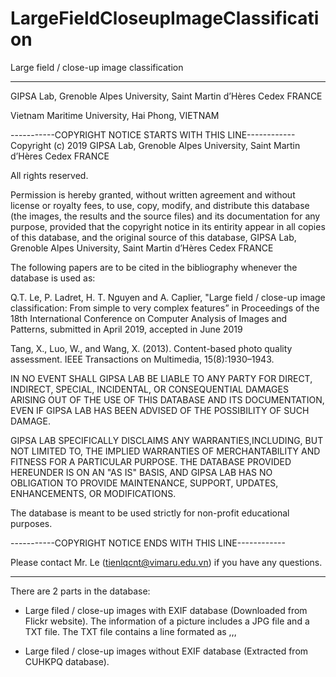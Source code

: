 # LargeFieldCloseupImageClassification
Large field / close-up image classification

-------------------------------------------------------------------------

GIPSA Lab, Grenoble Alpes University, Saint Martin d’Hères Cedex FRANCE

Vietnam Maritime University, Hai Phong, VIETNAM

-----------COPYRIGHT NOTICE STARTS WITH THIS LINE------------
Copyright (c) 2019 GIPSA Lab, Grenoble Alpes University, Saint Martin d’Hères Cedex FRANCE

All rights reserved.

Permission is hereby granted, without written agreement and without license or royalty fees, to use, copy, modify, and distribute this database (the images, the results and the source files) and its documentation for any purpose, provided that the copyright  notice in its entirity appear in all copies of this database, and the original source of this database, GIPSA Lab, Grenoble Alpes University, Saint Martin d’Hères Cedex FRANCE

The following papers are to be cited in the bibliography whenever the database is used as:

Q.T. Le, P. Ladret, H. T. Nguyen and A. Caplier, "Large field / close-up image classification: From simple to very complex features” in Proceedings of the 18th International Conference on Computer Analysis of Images and Patterns, submitted in April 2019, accepted in June 2019

Tang, X., Luo, W., and Wang, X. (2013). Content-based photo quality assessment. IEEE Transactions on Multimedia, 15(8):1930–1943.


IN NO EVENT SHALL GIPSA LAB BE LIABLE TO ANY PARTY FOR DIRECT, INDIRECT, SPECIAL, INCIDENTAL, OR CONSEQUENTIAL DAMAGES ARISING OUT OF THE USE OF THIS DATABASE AND ITS DOCUMENTATION, EVEN IF GIPSA LAB HAS BEEN ADVISED OF THE POSSIBILITY OF SUCH DAMAGE.

GIPSA LAB SPECIFICALLY DISCLAIMS ANY WARRANTIES,INCLUDING, BUT NOT LIMITED TO, THE IMPLIED WARRANTIES OF MERCHANTABILITY AND FITNESS FOR A PARTICULAR PURPOSE. THE DATABASE PROVIDED HEREUNDER IS ON AN "AS IS" BASIS, AND GIPSA LAB HAS NO OBLIGATION TO PROVIDE MAINTENANCE, SUPPORT, UPDATES, ENHANCEMENTS, OR MODIFICATIONS.

The database is meant to be used strictly for non-profit educational purposes.

-----------COPYRIGHT NOTICE ENDS WITH THIS LINE------------

Please contact Mr. Le (tienlqcnt@vimaru.edu.vn) if you have any questions.

-------------------------------------------------------------------------
There are 2 parts in the database:

- Large filed / close-up images with EXIF database (Downloaded from Flickr website). The information of a picture includes a JPG file and a TXT file. The TXT file contains a line formated as <aperture>,<focal length>,<exposure time>,<ISO> 

- Large filed / close-up images without EXIF database (Extracted from CUHKPQ database).

